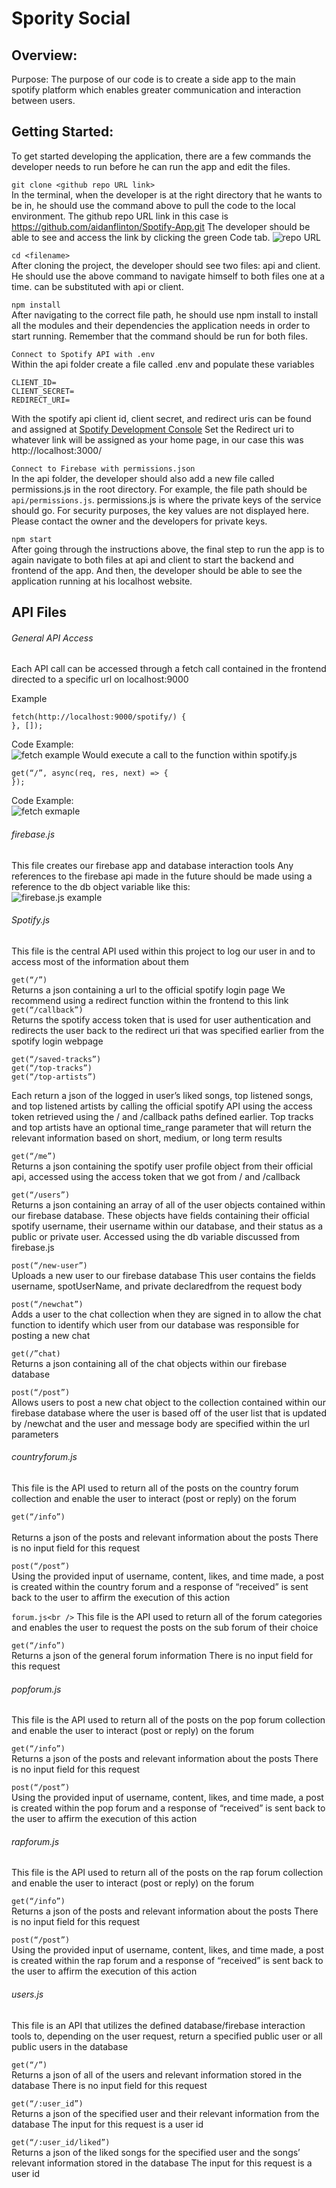# Spority Social
## Overview:
Purpose: The purpose of our code is to create a side app to the main spotify platform which enables greater communication and interaction between users.

## Getting Started:
To get started developing the application, there are a few commands the developer needs to run before he can run the app and edit the files.

`git clone <github repo URL link>`<br /> 
In the terminal, when the developer is at the right directory that he wants to be in, he should use the command above to pull the code to the local environment. The github repo URL link in this case is https://github.com/aidanflinton/Spotify-App.git The developer should be able to see and access the link by clicking the green Code tab.
![repo URL](https://i.ibb.co/qDqZ4w7/Screen-Shot-2022-06-06-at-8-57-27-AM.png)


`cd <filename>`<br /> 
After cloning the project, the developer should see two files: api and client. He should use the above command to navigate himself to both files one at a time. <filename> can be substituted with api or client.

`npm install`<br /> 
After navigating to the correct file path, he should use npm install to install all the modules and their dependencies the application needs in order to start running. Remember that the command should be run for both files.

`Connect to Spotify API with .env`<br /> 
Within the api folder create a file called .env and populate these variables
  ```
CLIENT_ID=
CLIENT_SECRET=
REDIRECT_URI=
  ```
With the spotify api client id, client secret, and redirect uris can be found and assigned at [Spotify Development Console](https://developer.spotify.com/dashboard/applications/ ) 
Set the Redirect uri to whatever link will be assigned as your home page, in our case this was http://localhost:3000/ 

`Connect to Firebase with permissions.json`<br /> 
In the api folder, the developer should also add a new file called permissions.js in the root directory. For example, the file path should be `api/permissions.js`. permissions.js is where the private keys of the service should go. For security purposes, the key values are not displayed here. Please contact the owner and the developers for private keys.

`npm start`<br /> 
After going through the instructions above, the final step to run the app is to again navigate to both files at api and client to start the backend and frontend of the app. And then, the developer should be able to see the application running at his localhost website.


## API Files
###### General API Access<br /> 
Each API call can be accessed through a fetch call contained in the frontend directed to a specific url on localhost:9000

Example
 ```
fetch(http://localhost:9000/spotify/) {        
}, []);
```
Code Example:<br /> 
![fetch example](https://i.ibb.co/n0nbXSD/Screen-Shot-2022-06-06-at-11-06-52-AM.png)
Would execute a call to the function within spotify.js
```
get(“/”, async(req, res, next) => {    
});
```
Code Example:<br /> 
![fetch exmaple](https://i.ibb.co/pPgcB7k/Screen-Shot-2022-06-06-at-11-07-04-AM.png)


###### firebase.js<br /> 
This file creates our firebase app and database interaction tools
Any references to the firebase api made in the future should be made using a reference to the db object variable like this:<br /> 
![firebase.js example](https://i.ibb.co/mcmVvCJ/Screen-Shot-2022-06-06-at-11-07-16-AM.png)

###### Spotify.js<br /> 
This file is the central API used within this project to log our user in and to access most of the information about them

`get(“/”)`<br /> 
Returns a json containing a url to the official spotify login page
We recommend using a redirect function within the frontend to this link 
`get(“/callback”)`<br /> 
Returns the spotify access token that is used for user authentication and redirects the user back to the redirect uri that was specified earlier from the spotify login webpage
```
get(“/saved-tracks”)
get(“/top-tracks”)
get(“/top-artists”)
```
Each return a json of the logged in user’s liked songs, top listened songs, and top listened artists by calling the official spotify API using the access token retrieved using the / and /callback paths defined earlier. Top tracks and top artists have an optional time_range parameter that will return the relevant information based on short, medium, or long term results

`get(“/me”)`<br /> 
Returns a json containing the spotify user profile object from their official api, accessed using the access token that we got from / and /callback

`get(“/users”)`<br /> 
Returns a json containing an array of all of the user objects contained within our firebase database. These objects have fields containing their official spotify username, their username within our database, and their status as a public or private user. Accessed using the db variable discussed from firebase.js

`post(“/new-user”)`<br /> 
Uploads a new user to our firebase database
This user contains the fields username, spotUserName, and private declaredfrom the request body

`post(“/newchat”)`<br /> 
Adds a user to the chat collection when they are signed in to allow the chat function to identify which user from our database was responsible for posting a new chat

`get(/”chat)`<br /> 
Returns a json containing all of the chat objects within our firebase database

`post(“/post”)`<br /> 
Allows users to post a new chat object to the collection contained within our firebase database where the user is based off of the user list that is updated by /newchat and the user and message body are specified within the url parameters

###### countryforum.js<br /> 
This file is the API used to return all of the posts on the country forum collection and enable the user to interact (post or reply) on the forum

`get(“/info”)`<br /> <br /> 
Returns a json of the posts and relevant information about the posts
There is no input field for this request

`post(“/post”)`<br /> 
Using the provided input of username, content, likes, and time made, a post is created within the country forum and a response of “received” is sent back to the user to affirm the execution of this action

`forum.js<br />` 
This file is the API used to return all of the forum categories and enables the user to request the posts on the sub forum of their choice

`get(“/info”)`<br /> 
Returns a json of the general forum information
There is no input field for this request

###### popforum.js<br /> 
This file is the API used to return all of the posts on the pop forum collection and enable the user to interact (post or reply) on the forum

`get(“/info”)`<br /> 
Returns a json of the posts and relevant information about the posts
There is no input field for this request

`post(“/post”)`<br /> 
Using the provided input of username, content, likes, and time made, a post is created within the pop forum and a response of “received” is sent back to the user to affirm the execution of this action

###### rapforum.js<br /> 
This file is the API used to return all of the posts on the rap forum collection and enable the user to interact (post or reply) on the forum

`get(“/info”)`<br /> 
Returns a json of the posts and relevant information about the posts
There is no input field for this request

`post(“/post”)`<br /> 
Using the provided input of username, content, likes, and time made, a post is created within the rap forum and a response of “received” is sent back to the user to affirm the execution of this action

###### users.js<br /> 
This file is an API that utilizes the defined database/firebase interaction tools to, depending on the user request, return a specified public user or all public users in the database

`get(“/”)`<br /> 
Returns a json of all of the users and relevant information stored in the database
There is no input field for this request

`get(“/:user_id”)`<br /> 
Returns a json of the specified user and their relevant information from the database
The input for this request is a user id

`get(“/:user_id/liked”)`<br /> 
Returns a json of the liked songs for the specified user and the songs’ relevant information stored in the database
The input for this request is a user id

